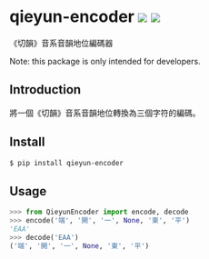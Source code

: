 # qieyun-encoder [![](https://badge.fury.io/py/qieyun-encoder.svg)](https://pypi.org/project/qieyun-encoder/) ![](https://github.com/nk2028/qieyun-encoder/workflows/Python%20package/badge.svg)

《切韻》音系音韻地位編碼器

Note: this package is only intended for developers.

## Introduction

將一個《切韻》音系音韻地位轉換為三個字符的編碼。

## Install

```sh
$ pip install qieyun-encoder
```

## Usage

```python
>>> from QieyunEncoder import encode, decode
>>> encode('端', '開', '一', None, '東', '平')
'EAA'
>>> decode('EAA')
('端', '開', '一', None, '東', '平')
```
